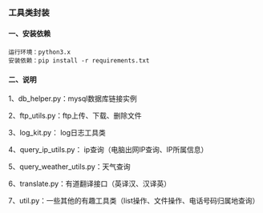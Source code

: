 ### 工具类封装
#### 一、安装依赖
```
运行环境：python3.x
安装依赖：pip install -r requirements.txt
```
#### 二、说明
1、db_helper.py：mysql数据库链接实例

2、ftp_utils.py：ftp上传、下载、删除文件

3、log_kit.py： log日志工具类

4、query_ip_utils.py： ip查询（电脑出网IP查询、IP所属信息） 

5、query_weather_utils.py：天气查询

6、translate.py：有道翻译接口（英译汉、汉译英）

7、util.py：一些其他的有趣工具类（list操作、文件操作、电话号码归属地查询）




